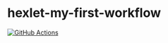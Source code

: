 # hexlet-my-first-workflow
[![GitHub Actions](https://github.com/yuramummy/hexlet-my-first-workflow/actions/workflows/hello-world.yml/badge.svg)](https://github.com/yuramummy/hexlet-my-first-workflow/actions/workflows/hello-world.yml)